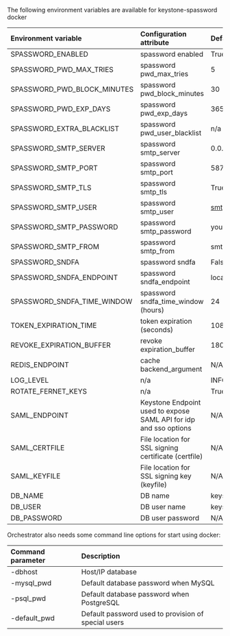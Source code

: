 The following environment variables are available for keystone-spassword docker

| Environment variable        | Configuration attribute     | Default value           |
|:----------------------------|:----------------------------|:------------------------|
| SPASSWORD_ENABLED           | spassword enabled           | True                    |
| SPASSWORD_PWD_MAX_TRIES     | spassword pwd_max_tries     | 5                       |
| SPASSWORD_PWD_BLOCK_MINUTES | spassword pwd_block_minutes | 30                      |
| SPASSWORD_PWD_EXP_DAYS      | spassword pwd_exp_days      | 365                     |
| SPASSWORD_EXTRA_BLACKLIST   | spassword pwd_user_blacklist | n/a                    |
| SPASSWORD_SMTP_SERVER       | spassword smtp_server       | 0.0.0.0                 |
| SPASSWORD_SMTP_PORT         | spassword smtp_port         | 587                     |
| SPASSWORD_SMTP_TLS          | spassword smtp_tls          | True                    |
| SPASSWORD_SMTP_USER         | spassword smtp_user         | smtpuser@yourdomain.com |
| SPASSWORD_SMTP_PASSWORD     | spassword smtp_password     | yourpassword            |
| SPASSWORD_SMTP_FROM         | spassword smtp_from         | smtpuser                |
| SPASSWORD_SNDFA             | spassword sndfa             | False                   |
| SPASSWORD_SNDFA_ENDPOINT    | spassword sndfa_endpoint    | localhost:5001          |
| SPASSWORD_SNDFA_TIME_WINDOW | spassword sndfa_time_window (hours) | 24              |
| TOKEN_EXPIRATION_TIME       | token expiration (seconds)  | 10800                   |
| REVOKE_EXPIRATION_BUFFER    | revoke expiration_buffer    | 1800                    |
| REDIS_ENDPOINT              | cache backend_argument      | N/A                     |
| LOG_LEVEL                   | n/a                         | INFO                    |
| ROTATE_FERNET_KEYS          | n/a                         | True                    |
| SAML_ENDPOINT               | Keystone Endpoint used to expose SAML API for idp and sso options  | N/A            |
| SAML_CERTFILE               | File location for SSL signing certificate (certfile)    | N/A            |
| SAML_KEYFILE                | File location for SSL signing key (keyfile)             | N/A            |
| DB_NAME                     | DB name                                                 | keystone       |
| DB_USER                     | DB user name                                            | keystone       |
| DB_PASSWORD                 | DB user password                                        | N/A            |



Orchestrator also needs some command line options for start using docker:


| Command parameter | Description                                |
|:------------------|:-------------------------------------------|
| -dbhost           | Host/IP database                           |
| -mysql_pwd        | Default database password when MySQL       |
| -psql_pwd         | Default database password when PostgreSQL  |
| -default_pwd      | Default password used to provision of special users     |
